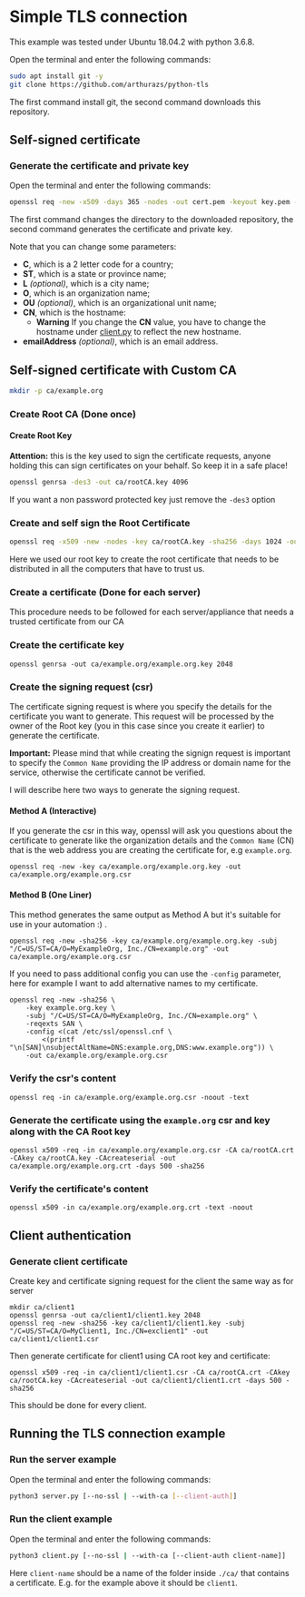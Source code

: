 # Simple TLS connection

This example was tested under Ubuntu 18.04.2 with python 3.6.8.

Open the terminal and enter the following commands:

```bash
sudo apt install git -y
git clone https://github.com/arthurazs/python-tls
```

The first command install git, the second command downloads this repository.

## Self-signed certificate

### Generate the certificate and private key

Open the terminal and enter the following commands:

```bash
openssl req -new -x509 -days 365 -nodes -out cert.pem -keyout key.pem -subj "/C=BR/ST=Rio de Janeiro/L=Niteroi/O=UFF/OU=Midiacom/CN=example.org/emailAddress=arthurazs@midiacom.uff.br"
```

The first command changes the directory to the downloaded repository, the second command generates the certificate and private key.

Note that you can change some parameters:

- **C**, which is a 2 letter code for a country;
- **ST**, which is a state or province name;
- **L** *(optional)*, which is a city name;
- **O**, which is an organization name;
- **OU** *(optional)*, which is an organizational unit name;
- **CN**, which is the hostname:
  - **Warning** If you change the **CN** value, you have to change the hostname under [client.py](client.py) to reflect the new hostname.
- **emailAddress** *(optional)*, which is an email address.

## Self-signed certificate with Custom CA

```bash
mkdir -p ca/example.org
```

### Create Root CA (Done once)

#### Create Root Key

**Attention:** this is the key used to sign the certificate requests, anyone
holding this can sign certificates on your behalf. So keep it in a safe place!

```bash
openssl genrsa -des3 -out ca/rootCA.key 4096
```

If you want a non password protected key just remove the `-des3` option


### Create and self sign the Root Certificate

```bash
openssl req -x509 -new -nodes -key ca/rootCA.key -sha256 -days 1024 -out ca/rootCA.crt
```

Here we used our root key to create the root certificate that needs to be distributed in all the computers that have to trust us.


### Create a certificate (Done for each server)

This procedure needs to be followed for each server/appliance that needs a trusted certificate from our CA

### Create the certificate key

```
openssl genrsa -out ca/example.org/example.org.key 2048
```

### Create the signing request  (csr)

The certificate signing request is where you specify the details for the certificate you want to generate.
This request will be processed by the owner of the Root key (you in this case since you create it earlier) to generate the certificate.

**Important:** Please mind that while creating the signign request is important to specify the `Common Name` providing the IP address or domain name for the service, otherwise the certificate cannot be verified.

I will describe here two ways to generate the signing request.

#### Method A (Interactive)

If you generate the csr in this way, openssl will ask you questions about the certificate to generate like the organization details and the `Common Name` (CN) that is the web address you are creating the certificate for, e.g `example.org`.

```
openssl req -new -key ca/example.org/example.org.key -out ca/example.org/example.org.csr
```

#### Method B (One Liner)

This method generates the same output as Method A but it's suitable for use in your automation :) .

```
openssl req -new -sha256 -key ca/example.org/example.org.key -subj "/C=US/ST=CA/O=MyExampleOrg, Inc./CN=example.org" -out ca/example.org/example.org.csr
```

If you need to pass additional config you can use the `-config` parameter, here for example I want to add alternative names to my certificate.

```
openssl req -new -sha256 \
    -key example.org.key \
    -subj "/C=US/ST=CA/O=MyExampleOrg, Inc./CN=example.org" \
    -reqexts SAN \
    -config <(cat /etc/ssl/openssl.cnf \
        <(printf "\n[SAN]\nsubjectAltName=DNS:example.org,DNS:www.example.org")) \
    -out ca/example.org/example.org.csr
```

### Verify the csr's content

```
openssl req -in ca/example.org/example.org.csr -noout -text
```

### Generate the certificate using the `example.org` csr and key along with the CA Root key

```
openssl x509 -req -in ca/example.org/example.org.csr -CA ca/rootCA.crt -CAkey ca/rootCA.key -CAcreateserial -out ca/example.org/example.org.crt -days 500 -sha256
```

### Verify the certificate's content

```
openssl x509 -in ca/example.org/example.org.crt -text -noout
```

## Client authentication

### Generate client certificate

Create key and certificate signing request for the client the same way as for
server

```
mkdir ca/client1
openssl genrsa -out ca/client1/client1.key 2048
openssl req -new -sha256 -key ca/client1/client1.key -subj "/C=US/ST=CA/O=MyClient1, Inc./CN=exclient1" -out ca/client1/client1.csr
```

Then generate certificate for client1 using CA root key and certificate:
```
openssl x509 -req -in ca/client1/client1.csr -CA ca/rootCA.crt -CAkey ca/rootCA.key -CAcreateserial -out ca/client1/client1.crt -days 500 -sha256
```

This should be done for every client.

## Running the TLS connection example

### Run the server example

Open the terminal and enter the following commands:

```bash
python3 server.py [--no-ssl | --with-ca [--client-auth]]
```

### Run the client example

Open the terminal and enter the following commands:

```bash
python3 client.py [--no-ssl | --with-ca [--client-auth client-name]]
```

Here `client-name` should be a name of the folder inside `./ca/` that contains
a certificate. E.g. for the example above it should be `client1`.
